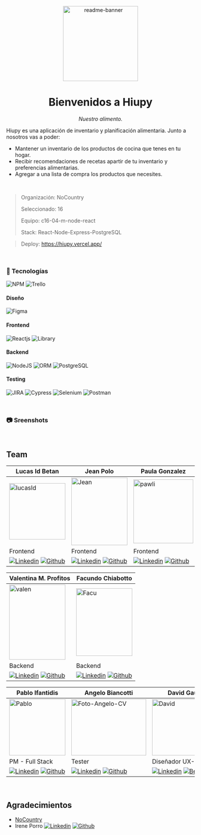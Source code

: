 <p align="center">
<img src="https://i.ibb.co/F5fjXVw/readme-banner.png" alt="readme-banner" border="0" height="200px">
</p>
<h1 align="center">
Bienvenidos a Hiupy
</h1>
<p align="center">
<i>Nuestro alimento.</i>
</p>

Hiupy es una aplicación de inventario y planificación alimentaria. Junto a nosotros vas a poder:

  -   Mantener un inventario de los productos de cocina que tenes en tu hogar.
  -   Recibir recomendaciones de recetas apartir de tu inventario y preferencias alimentarias.
  -   Agregar a una lista de compra los productos que necesites.

<br/>

> Organización: NoCountry
>
> Seleccionado: 16
>
> Equipo: c16-04-m-node-react
>
> Stack: React-Node-Express-PostgreSQL

>Deploy: https://hiupy.vercel.app/

<br/>

### 🔧 Tecnologías

![NPM](https://img.shields.io/badge/npm-CB3837?style=for-the-badge&logo=npm&logoColor=white) ![Trello](https://img.shields.io/badge/Trello-0052CC?style=for-the-badge&logo=trello&logoColor=white) 

#### Diseño

![Figma](https://img.shields.io/badge/Figma-F24E1E?style=for-the-badge&logo=figma&logoColor=white)

#### Frontend

![Reactjs](https://img.shields.io/badge/React-20232A?style=for-the-badge&logo=react&logoColor=61DAFB) ![Library](https://img.shields.io/badge/Tailwind_CSS-38B2AC?style=for-the-badge&logo=tailwind-css&logoColor=white)

#### Backend

![NodeJS](https://img.shields.io/badge/Node%20js-339933?style=for-the-badge&logo=nodedotjs&logoColor=white)  ![ORM](https://img.shields.io/badge/Sequelize-52B0E7?style=for-the-badge&logo=Sequelize&logoColor=white) ![PostgreSQL](https://img.shields.io/badge/PostgreSQL-316192?style=for-the-badge&logo=postgresql&logoColor=white)

#### Testing

![JIRA](https://img.shields.io/badge/Jira-0052CC?style=for-the-badge&logo=Jira&logoColor=white) ![Cypress](https://img.shields.io/badge/Cypress-17202C?style=for-the-badge&logo=cypress&logoColor=white) ![Selenium](https://img.shields.io/badge/Selenium-43B02A?style=for-the-badge&logo=Selenium&logoColor=white) ![Postman](https://img.shields.io/badge/Postman-FF6C37?style=for-the-badge&logo=Postman&logoColor=white)

<br/>

### 📷 Sreenshots

<br/>

<!-- ### 📁 Organizacion de Carpetas

- [Hiupy](https://github.com/No-Country/c16-04-m-node-react/tree/testing/Hiupy)
  - [contentlayer](https://github.com/No-Country/c16-04-m-node-react/tree/testing/Hiupy/.contentlayer)
    -[generated](https://github.com/No-Country/c16-04-m-node-react/tree/testing/Hiupy/.contentlayer/generated)
  - [backend](https://github.com/No-Country/c16-04-m-node-react/tree/testing/Hiupy/backend)
    - [server](https://github.com/No-Country/c16-04-m-node-react/tree/testing/Hiupy/backend/server)
      - [Router](https://github.com/No-Country/c16-04-m-node-react/tree/testing/Hiupy/backend/server/Router)
      - [controller](https://github.com/No-Country/c16-04-m-node-react/tree/testing/Hiupy/backend/server/controller)
      - [models](https://github.com/No-Country/c16-04-m-node-react/tree/testing/Hiupy/backend/server/models)
  - [public](https://github.com/No-Country/c16-04-m-node-react/tree/testing/Hiupy/public)
    - [assets](https://github.com/No-Country/c16-04-m-node-react/tree/testing/Hiupy/public/assets)
      - [images](https://github.com/No-Country/c16-04-m-node-react/tree/testing/Hiupy/public/assets/images)
        - [vector](https://github.com/No-Country/c16-04-m-node-react/tree/testing/Hiupy/public/assets/images/vector)
  - [src](https://github.com/No-Country/c16-04-m-node-react/tree/testing/Hiupy/src)

<br/> -->

## Team

|  Lucas Id Betan  | Jean Polo  | Paula Gonzalez  |
| ------------ | ------------ | ------------ |
| <img src="https://i.ibb.co/WvfY0qY/lucasId.png" alt="lucasId" border="0" height="150px" width="150px" align="center">| <img src="https://i.ibb.co/X5vZ7P4/Jean.png" alt="Jean" border="0" height="180px" width="150px" align="center">| <img src="https://i.ibb.co/fxWwqK2/pawli.png" alt="pawli" border="0" width="160px" height="170px"> |
| Frontend  | Frontend  | Frontend  |
| [![Linkedin](https://img.shields.io/badge/LinkedIn-0077B5?style=for-the-badge&logo=linkedin&logoColor=white)](https://www.linkedin.com/in/lucas-id-betan-dev/) [![Github](https://img.shields.io/badge/GitHub-100000?style=for-the-badge&logo=github&logoColor=white)](https://github.com/Lidbetan) | [![Linkedin](https://img.shields.io/badge/LinkedIn-0077B5?style=for-the-badge&logo=linkedin&logoColor=white)](https://www.linkedin.com/in/jeanpolo15/) [![Github](https://img.shields.io/badge/GitHub-100000?style=for-the-badge&logo=github&logoColor=white)](https://github.com/jeanTULF) | [![Linkedin](https://img.shields.io/badge/LinkedIn-0077B5?style=for-the-badge&logo=linkedin&logoColor=white)](https://www.linkedin.com/in/paulatg/) [![Github](https://img.shields.io/badge/GitHub-100000?style=for-the-badge&logo=github&logoColor=white)](https://github.com/PauTG) |

| Valentina M. Profitos  | Facundo Chiabotto  |
| ------------ | ------------ |
| <img src="https://i.ibb.co/mDjtHqj/valen.jpg" alt="valen" border="0" height="200px" width="150px" align="center">| <img src="https://i.ibb.co/PcNzfwk/Facu.png" alt="Facu" border="0" height="180px" width="150px" align="center">|
| Backend  | Backend  |
| [![Linkedin](    https://img.shields.io/badge/LinkedIn-0077B5?style=for-the-badge&logo=linkedin&logoColor=white)](https://www.linkedin.com/in/valentinaprofitos/) [![Github](https://img.shields.io/badge/GitHub-100000?style=for-the-badge&logo=github&logoColor=white)](https://github.com/ValenProfitos)  | [![Linkedin](    https://img.shields.io/badge/LinkedIn-0077B5?style=for-the-badge&logo=linkedin&logoColor=white)](https://www.linkedin.com/in/facuch/) [![Github](https://img.shields.io/badge/GitHub-100000?style=for-the-badge&logo=github&logoColor=white)](https://github.com/Facurro)  |

| Pablo Ifantidis  | Angelo Biancotti  | David Gauthier  |
| ------------ | ------------ | ------------ |
| <img src="https://i.ibb.co/84JtzLp/Pablo.png" alt="Pablo" border="0" height="150px" width="150px" align="center">| <img src="https://i.ibb.co/q5BHtkk/Foto-Angelo-CV.jpg" alt="Foto-Angelo-CV" border="0" width="200px" height="150px"> | <img src="https://i.ibb.co/nMT625F/David.jpg" alt="David" border="0" width="200px" height="150px" align="center">|
| PM - Full Stack  | Tester  | Diseñador UX-UI  |
| [![Linkedin](    https://img.shields.io/badge/LinkedIn-0077B5?style=for-the-badge&logo=linkedin&logoColor=white)](https://www.linkedin.com/in/pablo-ifantidis/) [![Github](https://img.shields.io/badge/GitHub-100000?style=for-the-badge&logo=github&logoColor=white)](https://github.com/jikaidoko)  | [![Linkedin](    https://img.shields.io/badge/LinkedIn-0077B5?style=for-the-badge&logo=linkedin&logoColor=white)](https://www.linkedin.com/in/angelobiancotti/) [![Github](https://img.shields.io/badge/GitHub-100000?style=for-the-badge&logo=github&logoColor=white)](https://github.com/AngeloBiancotti)  | [![Linkedin](https://img.shields.io/badge/LinkedIn-0077B5?style=for-the-badge&logo=linkedin&logoColor=white)](https://www.linkedin.com/in/david-gauthier-/) [![Behance](https://img.shields.io/badge/Behance-0054F7?style=for-the-badge&logo=behance&logoColor=white)](https://www.behance.net/davidgauthier) |

<br/>

## Agradecimientos

- [NoCountry](https://www.nocountry.tech/)
- Irene Porro [![Linkedin](    https://img.shields.io/badge/LinkedIn-0077B5?style=for-the-badge&logo=linkedin&logoColor=white)](https://www.linkedin.com/in/ireneporro16/)
[![Github](https://img.shields.io/badge/GitHub-100000?style=for-the-badge&logo=github&logoColor=white)](https://github.com/ireneporro)
